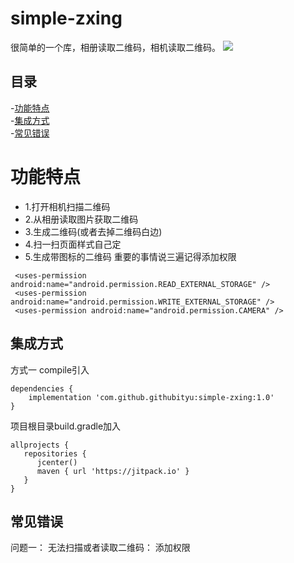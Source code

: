 # simple-zxing
很简单的一个库，相册读取二维码，相机读取二维码。
[![](https://jitpack.io/v/githubityu/simple-zxing.svg)](https://jitpack.io/#githubityu/simple-zxing)
## 目录
-[功能特点](#功能特点)<br>
-[集成方式](#集成方式)<br>
-[常见错误](#常见错误)<br>
# 功能特点
* 1.打开相机扫描二维码
* 2.从相册读取图片获取二维码
* 3.生成二维码(或者去掉二维码白边)
* 4.扫一扫页面样式自己定
* 5.生成带图标的二维码
重要的事情说三遍记得添加权限
```
 <uses-permission android:name="android.permission.READ_EXTERNAL_STORAGE" />
 <uses-permission android:name="android.permission.WRITE_EXTERNAL_STORAGE" />
 <uses-permission android:name="android.permission.CAMERA" />
```
## 集成方式

方式一 compile引入

```
dependencies {
    implementation 'com.github.githubityu:simple-zxing:1.0'
}
```
项目根目录build.gradle加入

```
allprojects {
   repositories {
      jcenter()
      maven { url 'https://jitpack.io' }
   }
}
```

## 常见错误
问题一：
无法扫描或者读取二维码：
添加权限
